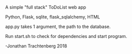 A simple "full stack" ToDoList web app

Python, Flask, sqlite, flask_sqlalchemy, HTML

app.py takes 1 argument, the path to the database.

Run start.sh to check for dependencies and start program.

-Jonathan Trachtenberg 2018
